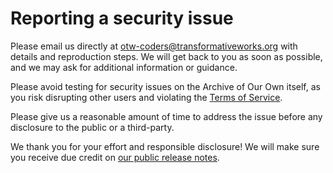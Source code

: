# Reporting a security issue

Please email us directly at [otw-coders@transformativeworks.org](mailto:otw-coders@transformativeworks.org)
with details and reproduction steps. We will get back to you as soon as possible,
and we may ask for additional information or guidance.

Please avoid testing for security issues on the Archive of Our Own itself,
as you risk disrupting other users and violating the [Terms of Service](https://archiveofourown.org/content#II.K.1).

Please give us a reasonable amount of time to address the issue before any
disclosure to the public or a third-party.

We thank you for your effort and responsible disclosure! We will make sure you
receive due credit on [our public release notes](https://archiveofourown.org/admin_posts?tag=1).
